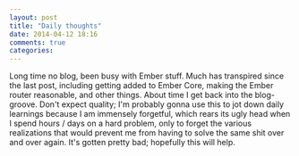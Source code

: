 ```yaml
---
layout: post
title: "Daily thoughts"
date: 2014-04-12 18:16
comments: true
categories: 
---
```


Long time no blog, been busy with Ember stuff. Much has transpired since
the last post, including getting added to Ember Core, making the Ember
router reasonable, and other things. About time I get back into the
blog-groove. Don't expect quality; I'm probably gonna use this to jot
down daily learnings because I am immensely forgetful, which rears its
ugly head when I spend hours / days on a hard problem, only to forget
the various realizations that would prevent me from having to solve the
same shit over and over again. It's gotten pretty bad; hopefully this
will help.

